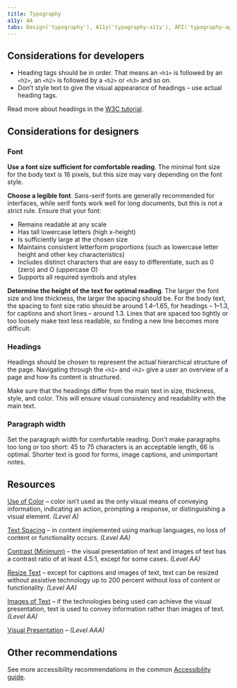 ```yaml
---
title: Typography
a11y: AA
tabs: Design('typography'), A11y('typography-a11y'), API('typography-api'), Example('typography-code'), Changelog('typography-changelog')
---
```


## Considerations for developers

- Heading tags should be in order. That means an `<h1>` is followed by an `<h2>`, an `<h2>` is followed by a `<h2>` or `<h3>` and so on.
- Don’t style text to give the visual appearance of headings – use actual heading tags.

Read more about headings in the [W3C tutorial](https://www.w3.org/WAI/tutorials/page-structure/headings/).

## Considerations for designers

### Font

**Use a font size sufficient for comfortable reading**. The minimal font size for the body text is 16 pixels, but this size may vary depending on the font style.

**Choose a legible font**. Sans-serif fonts are generally recommended for interfaces, while serif fonts work well for long documents, but this is not a strict rule. Ensure that your font:

- Remains readable at any scale
- Has tall lowercase letters (high x-height)
- Is sufficiently large at the chosen size
- Maintains consistent letterform proportions (such as lowercase letter height and other key characteristics)
- Includes distinct characters that are easy to differentiate, such as 0 (zero) and O (uppercase O)
- Supports all required symbols and styles

**Determine the height of the text for optimal reading**. The larger the font size and line thickness, the larger the spacing should be. For the body text, the spacing to font size ratio should be around 1.4–1.65, for headings – 1–1.3, for captions and short lines – around 1.3. Lines that are spaced too tightly or too loosely make text less readable, so finding a new line becomes more difficult.

### Headings

Headings should be chosen to represent the actual hierarchical structure of the page. Navigating through the `<h1>` and `<h2>` give a user an overview of a page and how its content is structured.

Make sure that the headings differ from the main text in size, thickness, style, and color. This will ensure visual consistency and readability with the main text.

### Paragraph width

Set the paragraph width for comfortable reading. Don't make paragraphs too long or too short: 45 to 75 characters is an acceptable length, 66 is optimal. Shorter text is good for forms, image captions, and unimportant notes.

## Resources

[Use of Color](https://www.w3.org/WAI/WCAG21/quickref/#use-of-color) – color isn’t used as the only visual means of
conveying information, indicating an action, prompting a response, or distinguishing a visual element.
_(Level A)_

[Text Spacing](https://www.w3.org/WAI/WCAG21/quickref/#text-spacing) – in content implemented using markup languages, no loss of content or functionality occurs. _(Level AA)_

[Contrast (Minimum)](https://www.w3.org/WAI/WCAG21/quickref/#contrast-minimum) – the visual presentation of
text and images of text has a contrast ratio of at least 4.5:1, except for some cases. _(Level AA)_

[Resize Text](https://www.w3.org/WAI/WCAG21/quickref/?showtechniques=131#resize-text) – except for captions and
images of text, text can be resized without assistive technology up to 200 percent without loss of content or functionality. _(Level AA)_

[Images of Text](https://www.w3.org/WAI/WCAG21/quickref/?showtechniques=131#images-of-text) – if the
technologies being used can achieve the visual presentation, text is used to convey information rather than images of text. _(Level AA)_

[Visual Presentation](https://www.w3.org/WAI/WCAG21/quickref/#visual-presentation) – _(Level AAA)_

## Other recommendations

See more accessibility recommendations in the common [Accessibility guide](/core-principles/a11y/a11y).
